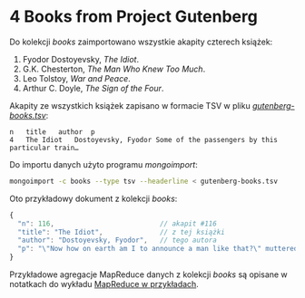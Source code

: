 # 4 Books from Project Gutenberg

Do kolekcji *books* zaimportowano wszystkie akapity czterech
książek:

1. Fyodor Dostoyevsky, *The Idiot*.
2. G.K. Chesterton, *The Man Who Knew Too Much*.
3. Leo Tolstoy, *War and Peace*.
4. Arthur C. Doyle, *The Sign of the Four*.

Akapity ze wszystkich książek zapisano w formacie TSV
w pliku [_gutenberg-books.tsv_](/data/tsv/gutenberg-books.tsv):
```tsv
n	title	author	p
4	The Idiot	Dostoyevsky, Fyodor	Some of the passengers by this particular train…
```

Do importu danych użyto programu *mongoimport*:
```sh
mongoimport -c books --type tsv --headerline < gutenberg-books.tsv
```

Oto przykładowy dokument z kolekcji *books*:
```js
{
  "n": 116,                          // akapit #116
  "title": "The Idiot",              // z tej książki
  "author": "Dostoyevsky, Fyodor",   // tego autora
  "p": "\"Now how on earth am I to announce a man like that?\" muttered the servant. …"
}
```

Przykładowe agregacje MapReduce danych z kolekcji *books*
są opisane w notatkach do wykładu
[MapReduce w przykładach](http://sinatra.local/nosql/mongodb-mapreduce).
